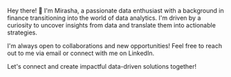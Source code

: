 Hey there! 👋 I'm Mirasha, a passionate data enthusiast with a background in finance transitioning into the world of data analytics. I'm driven by a curiosity to uncover insights from data and translate them into actionable strategies.

I'm always open to collaborations and new opportunities! Feel free to reach out to me via email or connect with me on LinkedIn.

Let's connect and create impactful data-driven solutions together!
